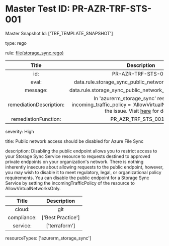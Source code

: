 



# Master Test ID: PR-AZR-TRF-STS-001


Master Snapshot Id: ['TRF_TEMPLATE_SNAPSHOT']

type: rego

rule: [file(storage_sync.rego)]  
  
  
  
  

|Title|Description|
| :---: | :---: |
|id: |PR-AZR-TRF-STS-001|
|eval: |data.rule.storage_sync_public_network_access_disabled|
|message: |data.rule.storage_sync_public_network_access_disabled_err|
|remediationDescription: |In 'azurerm_storage_sync' resource, set incoming_traffic_policy = 'AllowVirtualNetworksOnly' to fix the issue. Visit <a href='https://registry.terraform.io/providers/hashicorp/azurerm/latest/docs/resources/storage_sync#incoming_traffic_policy' target='_blank'>here</a> for details.|
|remediationFunction: |PR_AZR_TRF_STS_001.py|


severity: High

title: Public network access should be disabled for Azure File Sync

description: Disabling the public endpoint allows you to restrict access to your Storage Sync Service resource to requests destined to approved private endpoints on your organization's network. There is nothing inherently insecure about allowing requests to the public endpoint, however, you may wish to disable it to meet regulatory, legal, or organizational policy requirements. You can disable the public endpoint for a Storage Sync Service by setting the incomingTrafficPolicy of the resource to AllowVirtualNetworksOnly.  
  
  

|Title|Description|
| :---: | :---: |
|cloud: |git|
|compliance: |['Best Practice']|
|service: |['terraform']|


resourceTypes: ['azurerm_storage_sync']


[file(storage_sync.rego)]: https://github.com/prancer-io/prancer-compliance-test/tree/master/azure/terraform/storage_sync.rego
